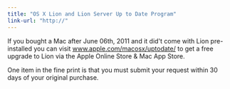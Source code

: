 ```yaml
---
title: "OS X Lion and Lion Server Up to Date Program"
link-url: "http://"
---
```

<p>If you bought a Mac after June 06th, 2011 and it did't come with Lion pre-installed you can visit <a href="http://www.apple.com/macosx/uptodate/">www.apple.com/macosx/uptodate/</a> to get a free upgrade to Lion via the Apple Online Store & Mac App Store.</p>
<p>One item in the fine print is that you must submit your request within 30 days of your original purchase. </p>
